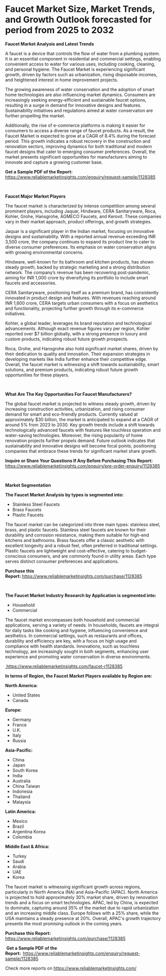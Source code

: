 <p><h1>Faucet Market Size, Market Trends, and Growth Outlook forecasted for period from 2025 to 2032</h1></p><p><strong>Faucet Market Analysis and Latest Trends</strong></p>
<p><p>A faucet is a device that controls the flow of water from a plumbing system. It is an essential component in residential and commercial settings, enabling convenient access to water for various uses, including cooking, cleaning, and personal hygiene. The Faucet Market is experiencing significant growth, driven by factors such as urbanization, rising disposable incomes, and heightened interest in home improvement projects. </p><p>The growing awareness of water conservation and the adoption of smart home technologies are also influencing market dynamics. Consumers are increasingly seeking energy-efficient and sustainable faucet options, resulting in a surge in demand for innovative designs and features. Sustainability initiatives and regulations aimed at water conservation are further propelling the market.</p><p>Additionally, the rise of e-commerce platforms is making it easier for consumers to access a diverse range of faucet products. As a result, the Faucet Market is expected to grow at a CAGR of 8.4% during the forecast period. This growth indicates a robust recovery in the construction and renovation sectors, improving dynamics for both traditional and modern faucet designs that cater to emerging consumer preferences. Overall, the market presents significant opportunities for manufacturers aiming to innovate and capture a growing customer base.</p></p>
<p><strong>Get a Sample PDF of the Report:&nbsp;</strong> <a href="https://www.reliablemarketinsights.com/enquiry/request-sample/1128385?utm_campaign=1937&utm_medium=2&utm_source=Github&utm_content=ia&utm_term=07022025&utm_id=faucet">https://www.reliablemarketinsights.com/enquiry/request-sample/1128385</a></p>
<p>&nbsp;</p>
<p><strong>Faucet Major Market Players</strong></p>
<p><p>The faucet market is characterized by intense competition among several prominent players, including Jaquar, Hindware, CERA Sanitaryware, Roca, Kohler, Grohe, Hansgrohe, AGMECO Faucets, and Kerovit. These companies vary in their market approach, product offerings, and growth strategies.</p><p>Jaquar is a significant player in the Indian market, focusing on innovative designs and sustainability. With a reported annual revenue exceeding INR 3,500 crore, the company continues to expand its product line to cater to diverse consumer preferences. Its emphasis on water conservation aligns with growing environmental concerns.</p><p>Hindware, well-known for its bathroom and kitchen products, has shown steady growth, backed by strategic marketing and a strong distribution network. The company’s revenue has been recovering post-pandemic, aiming for INR 1,000 crore by diversifying its portfolio to include smart faucets and accessories.</p><p>CERA Sanitaryware, positioning itself as a premium brand, has consistently innovated in product design and features. With revenues reaching around INR 1,600 crore, CERA targets urban consumers with a focus on aesthetics and functionality, projecting further growth through its e-commerce initiatives.</p><p>Kohler, a global leader, leverages its brand reputation and technological advancements. Although exact revenue figures vary per region, Kohler reported over $7 billion globally, with a strong presence in luxury and custom products, indicating robust future growth prospects.</p><p>Roca, Grohe, and Hansgrohe also hold significant market shares, driven by their dedication to quality and innovation. Their expansion strategies in developing markets like India further enhance their competitive edge. Overall, the faucet market is witnessing a shift towards sustainability, smart solutions, and premium products, indicating robust future growth opportunities for these players.</p></p>
<p>&nbsp;</p>
<p><strong>What Are The Key Opportunities For Faucet Manufacturers?</strong></p>
<p><p>The global faucet market is projected to witness steady growth, driven by increasing construction activities, urbanization, and rising consumer demand for smart and eco-friendly products. Currently valued at approximately $30 billion, the market is anticipated to expand at a CAGR of around 5% from 2023 to 2030. Key growth trends include a shift towards technologically advanced faucets with features like touchless operation and water-saving technologies. Moreover, the rising popularity of home renovation projects further propels demand. Future outlook indicates that sustainability and innovative designs will become focal points, positioning companies that embrace these trends for significant market share growth.</p></p>
<p><strong>Inquire or Share Your Questions If Any Before Purchasing This Report:</strong> <a href="https://www.reliablemarketinsights.com/enquiry/pre-order-enquiry/1128385?utm_campaign=1937&utm_medium=2&utm_source=Github&utm_content=ia&utm_term=07022025&utm_id=faucet">https://www.reliablemarketinsights.com/enquiry/pre-order-enquiry/1128385</a></p>
<p>&nbsp;</p>
<p><strong>Market Segmentation</strong></p>
<p><strong>The Faucet Market Analysis by types is segmented into:</strong></p>
<p><ul><li>Stainless Steel Faucets</li><li>Brass Faucets</li><li>Plastic Faucets</li></ul></p>
<p><p>The faucet market can be categorized into three main types: stainless steel, brass, and plastic faucets. Stainless steel faucets are known for their durability and corrosion resistance, making them suitable for high-end kitchens and bathrooms. Brass faucets offer a classic aesthetic with excellent longevity and a robust feel, often preferred in traditional settings. Plastic faucets are lightweight and cost-effective, catering to budget-conscious consumers, and are commonly found in utility areas. Each type serves distinct consumer preferences and applications.</p></p>
<p><strong>Purchase this Report:&nbsp;</strong><a href="https://www.reliablemarketinsights.com/purchase/1128385?utm_campaign=1937&utm_medium=2&utm_source=Github&utm_content=ia&utm_term=07022025&utm_id=faucet">https://www.reliablemarketinsights.com/purchase/1128385</a></p>
<p>&nbsp;</p>
<p><strong>The Faucet Market Industry Research by Application is segmented into:</strong></p>
<p><ul><li>Household</li><li>Commercial</li></ul></p>
<p><p>The faucet market encompasses both household and commercial applications, serving a variety of needs. In households, faucets are integral for daily tasks like cooking and hygiene, influencing convenience and aesthetics. In commercial settings, such as restaurants and offices, durability and efficiency are key, with a focus on high usage and compliance with health standards. Innovations, such as touchless technology, are increasingly sought in both segments, enhancing user experience and promoting water conservation in diverse environments.</p></p>
<p><a href="https://www.reliablemarketinsights.com/faucet-r1128385?utm_campaign=1937&utm_medium=2&utm_source=Github&utm_content=ia&utm_term=07022025&utm_id=faucet">&nbsp;https://www.reliablemarketinsights.com/faucet-r1128385</a></p>
<p><strong>In terms of Region, the Faucet Market Players available by Region are:</strong></p>
<p>
    <p> <strong> North America: </strong>
        <ul>
            <li>United States</li>
            <li>Canada</li>
        </ul>
        </p> 
    <p> <strong> Europe: </strong>
        <ul>
            <li>Germany</li>
            <li>France</li>
            <li>U.K.</li>
            <li>Italy</li>
            <li>Russia</li>
        </ul>
        </p> 
    <p> <strong> Asia-Pacific: </strong>
        <ul>
            <li>China</li>
            <li>Japan</li>
            <li>South Korea</li>
            <li>India</li>
            <li>Australia</li>
            <li>China Taiwan</li>
            <li>Indonesia</li>
            <li>Thailand</li>
            <li>Malaysia</li>
        </ul>
        </p> 
    <p> <strong> Latin America: </strong>
        <ul>
            <li>Mexico</li>
            <li>Brazil</li>
            <li>Argentina Korea</li>
            <li>Colombia</li>
        </ul>
        </p> 
    <p> <strong> Middle East & Africa: </strong>
        <ul>
            <li>Turkey</li>
            <li>Saudi</li>
            <li>Arabia</li>
            <li>UAE</li>
            <li>Korea</li>
        </ul>
    </p>
    </p>
<p><p>The faucet market is witnessing significant growth across regions, particularly in North America (NA) and Asia-Pacific (APAC). North America is projected to hold approximately 30% market share, driven by renovation trends and a focus on smart technologies. APAC, led by China, is expected to dominate, capturing around 35% of the market due to rapid urbanization and an increasing middle class. Europe follows with a 25% share, while the USA maintains a steady presence at 20%. Overall, APAC's growth trajectory presents the most promising outlook in the coming years.</p></p>
<p><strong>Purchase this Report: </strong><a href="https://www.reliablemarketinsights.com/purchase/1128385?utm_campaign=1937&utm_medium=2&utm_source=Github&utm_content=ia&utm_term=07022025&utm_id=faucet">https://www.reliablemarketinsights.com/purchase/1128385</a></p>
<p>&nbsp;<strong>Get a Sample PDF of the Report:&nbsp;&nbsp;</strong><a href="https://www.reliablemarketinsights.com/enquiry/request-sample/1128385?utm_campaign=1937&utm_medium=2&utm_source=Github&utm_content=ia&utm_term=07022025&utm_id=faucet">https://www.reliablemarketinsights.com/enquiry/request-sample/1128385</a></p>
<p><strong></strong></p>
<p>Check more reports on <a href="https://www.reliablemarketinsights.com/?utm_campaign=1937&utm_medium=2&utm_source=Github&utm_content=ia&utm_term=07022025&utm_id=faucet">https://www.reliablemarketinsights.com/</a></p>